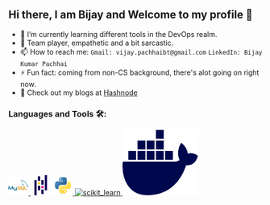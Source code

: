 ## Hi there, I am Bijay and Welcome to my profile 👋

- 🌱 I’m currently learning different tools in the DevOps realm.
- 🤔 Team player, empathetic and a bit sarcastic.
- 📫 How to reach me: `Gmail: vijay.pachhaibt@gmail.com` `LinkedIn: Bijay Kumar Pachhai`
- ⚡ Fun fact: coming from non-CS background, there's alot going on right now. 
- 🔭 Check out my blogs at [Hashnode](https://bijay07.hashnode.dev/)




<h3 align="left">Languages and Tools 🛠:</h3>
<p align="left"> <a href="https://www.w3schools.com/cpp/" target="_blank" rel="noreferrer"> <img src="https://raw.githubusercontent.com/devicons/devicon/master/icons/mysql/mysql-original-wordmark.svg" alt="mysql" width="40" height="40"/> </a>  <img src="https://raw.githubusercontent.com/devicons/devicon/2ae2a900d2f041da66e950e4d48052658d850630/icons/pandas/pandas-original.svg" alt="pandas" width="40" height="40"/>  </a> <a href="https://www.python.org" target="_blank" rel="noreferrer"> <img src="https://raw.githubusercontent.com/devicons/devicon/master/icons/python/python-original.svg" alt="python" width="40" height="40"/> </a> <a href="https://scikit-learn.org/" target="_blank" rel="noreferrer"> <img src="https://upload.wikimedia.org/wikipedia/commons/0/05/Scikit_learn_logo_small.svg" alt="scikit_learn" width="40" height="40"/> </a> <a href="https://www.docker.com" target="_blank" rel="noreferrer"> <img src="https://github.com/bijay-05/bijay-05/blob/main/images/03-symbol_dark-blue-docker-logo.png" alt="Docker" width="150" height="130"/> </a></p>



